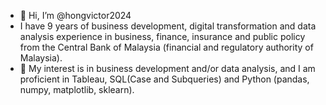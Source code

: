- 👋 Hi, I’m @hongvictor2024
- I have 9 years of business development, digital transformation and data analysis experience in business, finance, insurance and public policy from the Central Bank of Malaysia (financial and regulatory authority of Malaysia). 
- 👀 My interest is in business development and/or data analysis, and I am proficient in Tableau, SQL(Case and Subqueries) and Python (pandas, numpy, matplotlib, sklearn).





<!---
hongvictor2024/hongvictor2024 is a ✨ special ✨ repository because its `README.md` (this file) appears on your GitHub profile.
You can click the Preview link to take a look at your changes.
--->
